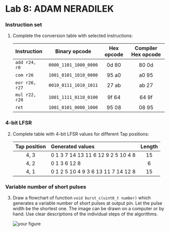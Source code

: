 # Lab 8: ADAM NERADILEK

### Instruction set

1. Complete the conversion table with selected instructions:

   | **Instruction** | **Binary opcode** | **Hex opcode** | **Compiler Hex opcode** |
   | :-- | :-: | :-: | :-: |
   | `add r24, r0` | `0000_1101_1000_0000` | 0d 80 | 80 0d |
   | `com r26` | `1001_0101_1010_0000` | 95 a0 | a0 95 |
   | `eor r26, r27` | `0010_0111_1010_1011` | 27 ab | ab 27 |
   | `mul r22, r20` | `1001_1111_0110_0100` | 9f 64 | 64 9f |
   | `ret` | `1001_0101_0000_1000` | 95 08 | 08 95 |

### 4-bit LFSR

2. Complete table with 4-bit LFSR values for different Tap positions:

   | **Tap position** | **Generated values** | **Length** |
   | :-: | :-- | :-: |
   | 4, 3 | 0 1 3 7 14 13 11 6 12 9 2 5 10 4 8 | 15 |
   | 4, 2 | 0 1 3 6 12 8 | 6 |
   | 4, 1 | 0 1 2 5 10 4 9 3 6 13 11 7 14 12 8 | 15 |

### Variable number of short pulses

3. Draw a flowchart of function `void burst_c(uint8_t number)` which generates a variable number of short pulses at output pin. Let the pulse width be the shortest one. The image can be drawn on a computer or by hand. Use clear descriptions of the individual steps of the algorithms.

   ![your figure]()
